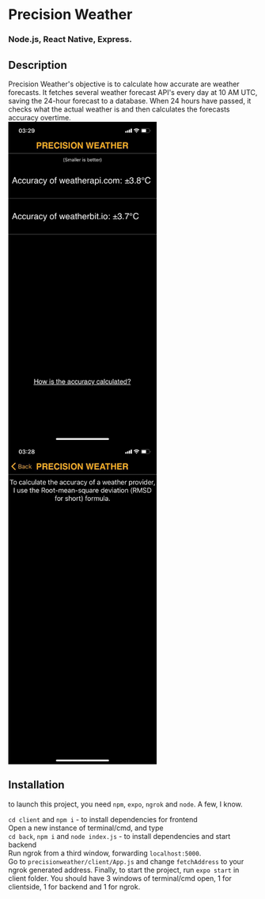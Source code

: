 # Precision Weather
### Node.js, React Native, Express.
## Description
Precision Weather's objective is to calculate how accurate are weather forecasts.
It fetches several weather forecast API's every day at 10 AM UTC, saving the 24-hour forecast to a database. When 24 hours have passed, it checks what the actual weather is and then calculates the forecasts accuracy overtime.<br/>
<img src="https://github.com/VincentPikand/precisionweather/blob/master/client/assets/ss_2.jpg?raw=true" width="300" align="center">
<img src="https://github.com/VincentPikand/precisionweather/blob/master/client/assets/ss_1.jpg?raw=true" width="300" align="center">
## Installation
to launch this project, you need ``npm``, ``expo``, ``ngrok`` and ``node``. A few, I know. <br/>

``cd client`` and ``npm i`` - to install dependencies for frontend<br/>
Open a new instance of terminal/cmd, and type<br/>
``cd back``, ``npm i`` and ``node index.js`` - to install dependencies and start backend<br/>
Run ngrok from a third window, forwarding ``localhost:5000``. <br/>
Go to ``precisionweather/client/App.js`` and change ``fetchAddress`` to your ngrok generated address.
Finally, to start the project, run ``expo start`` in client folder.
You should have 3 windows of terminal/cmd open, 1 for clientside, 1 for backend and 1 for ngrok.

